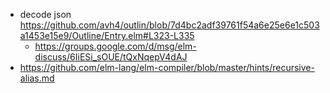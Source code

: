 - decode json https://github.com/avh4/outlin/blob/7d4bc2adf39761f54a6e25e6e1c503a1453e15e9/Outline/Entry.elm#L323-L335
  - https://groups.google.com/d/msg/elm-discuss/6IiESi_sOUE/tQxNqepV4dAJ
- https://github.com/elm-lang/elm-compiler/blob/master/hints/recursive-alias.md
